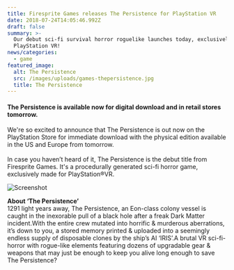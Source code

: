 ```yaml
---
title: Firesprite Games releases The Persistence for PlayStation VR
date: 2018-07-24T14:05:46.992Z
draft: false
summary: >-
  Our debut sci-fi survival horror roguelike launches today, exclusively for
  PlayStation VR!
news/categories:
  - game
featured_image:
  alt: The Persistence
  src: /images/uploads/games-thepersistence.jpg
  title: The Persistence
---
```

#### The Persistence is available now for digital download and in retail stores tomorrow.

We're so excited to announce that The Persistence is out now on the PlayStation Store for immediate download with the physical edition available in the US and Europe from tomorrow. \
\
In case you haven’t heard of it, The Persistence is the debut title from Firesprite Games. It's a procedurally generated sci-fi horror game, exclusively made for PlayStation®VR.

![Screenshot](/images/uploads/games-thepersistence-screen1.jpg "The Persistence Screenshot")

**About ‘The Persistence’**\
1291 light years away, The Persistence, an Eon-class colony vessel is caught in the inexorable pull of a black hole after a freak Dark Matter incident.With the entire crew mutated into horrific & murderous aberrations, it’s down to you, a stored memory printed & uploaded into a seemingly endless supply of disposable clones by the ship’s AI ‘IRIS’.A brutal VR sci-fi-horror with rogue-like elements featuring dozens of upgradable gear & weapons that may just be enough to keep you alive long enough to save The Persistence?
